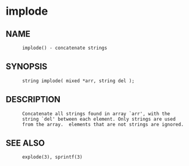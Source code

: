 # implode
## NAME
          implode() - concatenate strings

## SYNOPSIS
          string implode( mixed *arr, string del );

## DESCRIPTION
          Concatenate all strings found in array `arr', with the
          string `del' between each element. Only strings are used
          from the array.  elements that are not strings are ignored.

## SEE ALSO
          explode(3), sprintf(3)
